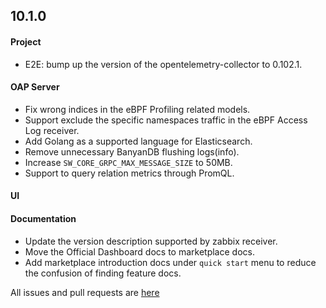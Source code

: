 ## 10.1.0

#### Project
* E2E: bump up the version of the opentelemetry-collector to 0.102.1.

#### OAP Server

* Fix wrong indices in the eBPF Profiling related models.
* Support exclude the specific namespaces traffic in the eBPF Access Log receiver.
* Add Golang as a supported language for Elasticsearch.
* Remove unnecessary BanyanDB flushing logs(info).
* Increase `SW_CORE_GRPC_MAX_MESSAGE_SIZE` to 50MB.
* Support to query relation metrics through PromQL.

#### UI


#### Documentation

* Update the version description supported by zabbix receiver.
* Move the Official Dashboard docs to marketplace docs. 
* Add marketplace introduction docs under `quick start` menu to reduce the confusion of finding feature docs.

All issues and pull requests are [here](https://github.com/apache/skywalking/milestone/205?closed=1)
